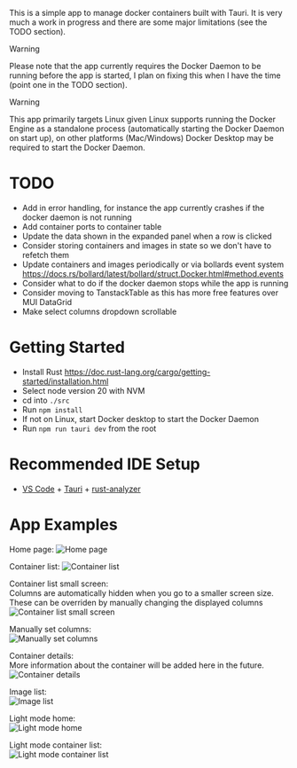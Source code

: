 This is a simple app to manage docker containers built with Tauri. It is very much a work in progress and there are some major limitations (see the TODO section).

> [!WARNING]
> Please note that the app currently requires the Docker Daemon to be running before the app is started, I plan on fixing this when I have the time (point one in the TODO section).

> [!WARNING]
> This app primarily targets Linux given Linux supports running the Docker Engine as a standalone process (automatically starting the Docker Daemon on start up), on other platforms (Mac/Windows) Docker Desktop may be required to start the Docker Daemon.

# TODO
- Add in error handling, for instance the app currently crashes if the docker daemon is not running
- Add container ports to container table
- Update the data shown in the expanded panel when a row is clicked
- Consider storing containers and images in state so we don't have to refetch them
- Update containers and images periodically or via bollards event system https://docs.rs/bollard/latest/bollard/struct.Docker.html#method.events
- Consider what to do if the docker daemon stops while the app is running
- Consider moving to TanstackTable as this has more free features over MUI DataGrid
- Make select columns dropdown scrollable

# Getting Started
- Install Rust https://doc.rust-lang.org/cargo/getting-started/installation.html
- Select node version 20 with NVM
- cd into `./src`
- Run `npm install`
- If not on Linux, start Docker desktop to start the Docker Daemon
- Run `npm run tauri dev` from the root

# Recommended IDE Setup
- [VS Code](https://code.visualstudio.com/) + [Tauri](https://marketplace.visualstudio.com/items?itemName=tauri-apps.tauri-vscode) + [rust-analyzer](https://marketplace.visualstudio.com/items?itemName=rust-lang.rust-analyzer)

# App Examples
Home page:
![Home page](image.png)

Container list:
![Container list](image-1.png)

Container list small screen:
<br>
Columns are automatically hidden when you go to a smaller screen size. These can be overriden by manually changing the displayed columns
<br>
![Container list small screen](image-2.png)

Manually set columns:
<br>
![Manually set columns](image-3.png)

Container details:
<br>
More information about the container will be added here in the future.
<br>
![Container details](image-4.png)

Image list:
<br>
![Image list](image-5.png)

Light mode home:
<br>
![Light mode home](image-6.png)

Light mode container list:
<br>
![Light mode container list](image-7.png)

